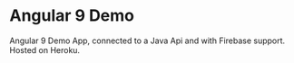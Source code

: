 # Angular 9 Demo
 Angular 9 Demo App, connected to a Java Api and with Firebase support.
 Hosted on Heroku.
